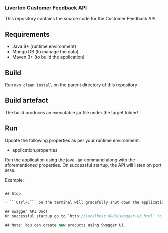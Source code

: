 ### Liverton Customer Feedback API
This repository contains the source code for the Customer Feedback API

## Requirements
- Java 8+ (runtime environment)
- Mongo DB (to manage the data)
- Maven 3+ (to build the application)

## Build
Run ```mvn clean install``` on the parent directory of this repository

## Build artefact
The build produces an executable jar file under the target folder!

## Run
Update the following properties as per your runtime environment:

- application.properties

Run the application using the java -jar command along with the aforementioned properties.
On successful startup, the API will listen on port `8080`.

Example:

``` java -jar target/customer_feedback_api-0.0.1-SNAPSHOT.jar

## Stop

- ```Ctrl+C``` on the terminal will gracefully shut down the application

## Swagger API Docs
On successful startup go to `http://localhost:8080/swagger-ui.html` to view the API docs and try it out yourself.

## Note: You can create new products using Swagger UI.